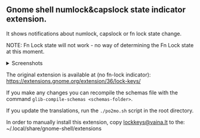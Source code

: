## Gnome shell numlock&capslock state indicator extension.

It shows notifications about numlock, capslock or fn lock state change.

NOTE: Fn Lock state will not work - no way of determining the Fn Lock state at this moment.

<details>

<summary>Screenshots</summary>

|Menu bar indicator|
|---|
|![Screenshot](indicator-1.png)|

|Menu bar context menu|
|---|
|![Screenshot](indicator-2.png)|

|Settings menu|
|---|
|![Screenshot](drop-down-1.png)|

</details>

The original extension is available at (no fn-lock indicator): https://extensions.gnome.org/extension/36/lock-keys/

If you make any changes you can recompile the schemas file with the command `glib-compile-schemas <schemas-folder>`.

If you update the translations, run the `./po2mo.sh` script in the root directory.

In order to manually install this extension, copy lockkeys@vaina.lt to the:
~/.local/share/gnome-shell/extensions
